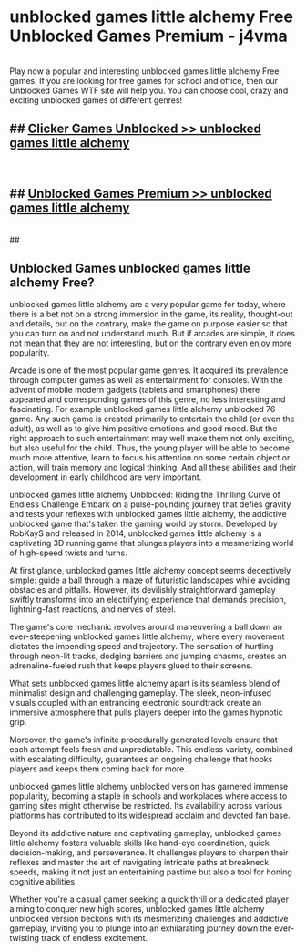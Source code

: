 # unblocked games little alchemy Free Unblocked Games Premium - j4vma <br>
<br>
Play now a popular and interesting unblocked games little alchemy Free games. If you are looking for free games for school and office, then our Unblocked Games WTF site will help you. You can choose cool, crazy and exciting unblocked games of different genres!


## ##  [Clicker Games Unblocked >> unblocked games little alchemy](http://freeplayer.one?title=unblocked_games_little_alchemy&ref=M1)
  <br>

##  ## [Unblocked Games Premium >> unblocked games little alchemy](http://freeplayer.one?title=unblocked_games_little_alchemy&ref=M1)
  <br>
  ##



## Unblocked Games unblocked games little alchemy Free?

unblocked games little alchemy are a very popular game for today, where there is a bet not on a strong immersion in the game, its reality, thought-out and details, but on the contrary, make the game on purpose easier so that you can turn on and not understand much. But if arcades are simple, it does not mean that they are not interesting, but on the contrary even enjoy more popularity.

Arcade is one of the most popular game genres. It acquired its prevalence through computer games as well as entertainment for consoles. With the advent of mobile modern gadgets (tablets and smartphones) there appeared and corresponding games of this genre, no less interesting and fascinating. For example unblocked games little alchemy unblocked 76 game. Any such game is created primarily to entertain the child (or even the adult), as well as to give him positive emotions and good mood. But the right approach to such entertainment may well make them not only exciting, but also useful for the child. Thus, the young player will be able to become much more attentive, learn to focus his attention on some certain object or action, will train memory and logical thinking. And all these abilities and their development in early childhood are very important.

unblocked games little alchemy Unblocked: Riding the Thrilling Curve of Endless Challenge
Embark on a pulse-pounding journey that defies gravity and tests your reflexes with unblocked games little alchemy, the addictive unblocked game that's taken the gaming world by storm. Developed by RobKayS and released in 2014, unblocked games little alchemy is a captivating 3D running game that plunges players into a mesmerizing world of high-speed twists and turns.

At first glance, unblocked games little alchemy concept seems deceptively simple: guide a ball through a maze of futuristic landscapes while avoiding obstacles and pitfalls. However, its devilishly straightforward gameplay swiftly transforms into an electrifying experience that demands precision, lightning-fast reactions, and nerves of steel.

The game's core mechanic revolves around maneuvering a ball down an ever-steepening unblocked games little alchemy, where every movement dictates the impending speed and trajectory. The sensation of hurtling through neon-lit tracks, dodging barriers and jumping chasms, creates an adrenaline-fueled rush that keeps players glued to their screens.

What sets unblocked games little alchemy apart is its seamless blend of minimalist design and challenging gameplay. The sleek, neon-infused visuals coupled with an entrancing electronic soundtrack create an immersive atmosphere that pulls players deeper into the games hypnotic grip.

Moreover, the game's infinite procedurally generated levels ensure that each attempt feels fresh and unpredictable. This endless variety, combined with escalating difficulty, guarantees an ongoing challenge that hooks players and keeps them coming back for more.

unblocked games little alchemy unblocked version has garnered immense popularity, becoming a staple in schools and workplaces where access to gaming sites might otherwise be restricted. Its availability across various platforms has contributed to its widespread acclaim and devoted fan base.

Beyond its addictive nature and captivating gameplay, unblocked games little alchemy fosters valuable skills like hand-eye coordination, quick decision-making, and perseverance. It challenges players to sharpen their reflexes and master the art of navigating intricate paths at breakneck speeds, making it not just an entertaining pastime but also a tool for honing cognitive abilities.

Whether you're a casual gamer seeking a quick thrill or a dedicated player aiming to conquer new high scores, unblocked games little alchemy unblocked version beckons with its mesmerizing challenges and addictive gameplay, inviting you to plunge into an exhilarating journey down the ever-twisting track of endless excitement.